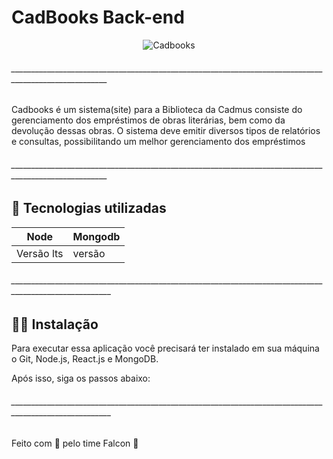 # CadBooks Back-end


<center>
  
![Cadbooks](https://user-images.githubusercontent.com/61193894/147864013-f17538a4-63a7-4730-b21d-73a2dd4bf47a.png)
  
</center>

###### ______________________________________________________________________________________________________

 Cadbooks é um sistema(site) para a Biblioteca da Cadmus consiste do gerenciamento dos empréstimos de obras literárias,
 bem como da devolução dessas obras. O sistema deve emitir diversos tipos de relatórios e consultas, possibilitando um melhor 
 gerenciamento dos empréstimos 
 
###### ______________________________________________________________________________________________________
 
 
## 🚀 Tecnologias utilizadas

Node      |  Mongodb   |
--------- |  ----------|
Versão lts|  versão    |

###### _______________________________________________________________________________________________________

## 👨‍💻 Instalação
Para executar essa aplicação você precisará ter instalado em sua máquina o Git, Node.js, React.js e MongoDB.

Após isso, siga os passos abaixo:

###### _______________________________________________________________________________________________________

Feito com 🧡 pelo time Falcon 🦅
